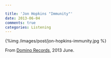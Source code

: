 ```yaml
---

title: 'Jon Hopkins "Immunity"'
date: 2013-06-04
comments: true
categories: Listening
---
```


{%img /images/post/jon-hopkins-immunity.jpg %}

From [Domino Records](http://www.dominorecordco.com/), 2013 June.




